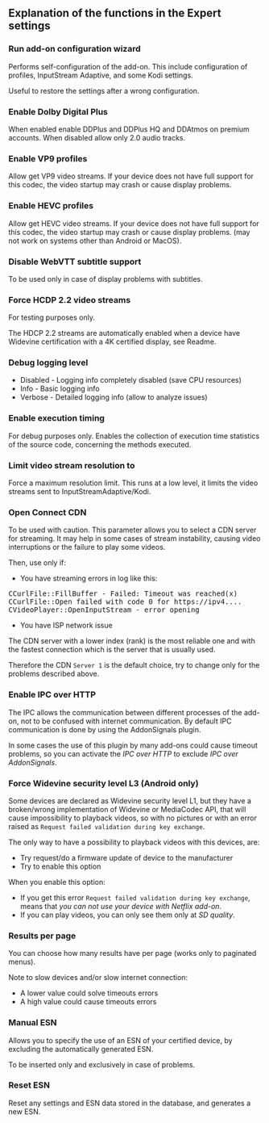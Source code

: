 ## Explanation of the functions in the Expert settings

### Run add-on configuration wizard
Performs self-configuration of the add-on. This include configuration of profiles, InputStream Adaptive, and some Kodi settings.

Useful to restore the settings after a wrong configuration.

### Enable Dolby Digital Plus
When enabled enable DDPlus and DDPlus HQ and DDAtmos on premium accounts.
When disabled allow only 2.0 audio tracks.

### Enable VP9 profiles
Allow get VP9 video streams. If your device does not have full support for this codec, the video startup may crash or cause display problems.

### Enable HEVC profiles
Allow get HEVC video streams. If your device does not have full support for this codec, the video startup may crash or cause display problems.
(may not work on systems other than Android or MacOS).

### Disable WebVTT subtitle support
To be used only in case of display problems with subtitles.

### Force HCDP 2.2 video streams
For testing purposes only.

The HDCP 2.2 streams are automatically enabled when a device have Widevine certification with a 4K certified display, see Readme.

### Debug logging level
- Disabled - Logging info completely disabled (save CPU resources)
- Info - Basic logging info
- Verbose - Detailed logging info (allow to analyze issues)

### Enable execution timing
For debug purposes only.
Enables the collection of execution time statistics of the source code, concerning the methods executed.

### Limit video stream resolution to
Force a maximum resolution limit. This runs at a low level, it limits the video streams sent to InputStreamAdaptive/Kodi.

### Open Connect CDN
To be used with caution. This parameter allows you to select a CDN server for streaming.
It may help in some cases of stream instability, causing video interruptions or the failure to play some videos.

Then, use only if:
- You have streaming errors in log like this:
<pre>
CCurlFile::FillBuffer - Failed: Timeout was reached(x)
CCurlFile::Open failed with code 0 for https://ipv4....
CVideoPlayer::OpenInputStream - error opening
</pre>
- You have ISP network issue

The CDN server with a lower index (rank) is the most reliable one and with the fastest connection which is the server that is usually used.

Therefore the CDN `Server 1` is the default choice, try to change only for the problems described above.

### Enable IPC over HTTP
The IPC allows the communication between different processes of the add-on, not to be confused with internet communication. By default IPC communication is done by using the AddonSignals plugin.

In some cases the use of this plugin by many add-ons could cause timeout problems, so you can activate the _IPC over HTTP_ to exclude _IPC over AddonSignals_.

### Force Widevine security level L3 (Android only)

Some devices are declared as Widevine security level L1, but they have a broken/wrong implementation of Widevine or MediaCodec API, that will cause impossibility to playback videos, so with no pictures or with an error raised as `Request failed validation during key exchange`.

The only way to have a possibility to playback videos with this devices, are:
- Try request/do a firmware update of device to the manufacturer
- Try to enable this option

When you enable this option:
- If you get this error `Request failed validation during key exchange`, means that _you can not use your device with Netflix add-on_.
- If you can play videos, you can only see them only at _SD quality_.

### Results per page

You can choose how many results have per page (works only to paginated menus).

Note to slow devices and/or slow internet connection:
- A lower value could solve timeouts errors
- A high value could cause timeouts errors

### Manual ESN
Allows you to specify the use of an ESN of your certified device, by excluding the automatically generated ESN.

To be inserted only and exclusively in case of problems.

### Reset ESN
Reset any settings and ESN data stored in the database, and generates a new ESN.
